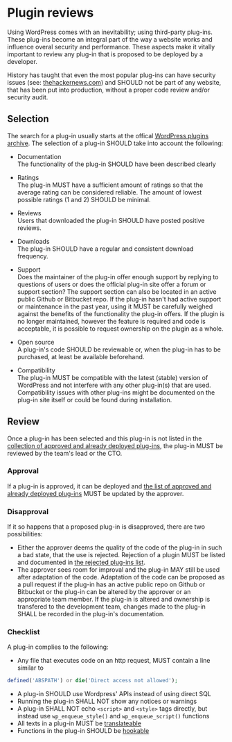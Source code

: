 # Plugin reviews
Using WordPress comes with an inevitability; using third-party plug-ins. These plug-ins become an integral part of the way a website works and influence overal security and performance. These aspects make it vitally important to review any plug-in that is proposed to be deployed by a developer.

History has taught that even the most popular plug-ins can have security issues (see: [thehackernews.com](http://thehackernews.com/2015/03/wordpress-seo-by-yoast-plugin.html)) and SHOULD not be part of any website, that has been put into production, without a proper code review and/or security audit.

## Selection
The search for a plug-in usually starts at the offical [WordPress plugins archive](https://wordpress.org/plugins/). The selection of a plug-in SHOULD take into account the following:
- Documentation
<br />The functionality of the plug-in SHOULD have been described clearly

- Ratings
<br />The plug-in MUST have a sufficient amount of ratings so that the average rating can be considered reliable. The amount of lowest possible ratings (1 and 2) SHOULD be minimal.

- Reviews
<br />Users that downloaded the plug-in SHOULD have posted positive reviews.
    
- Downloads
<br />The plug-in SHOULD have a regular and consistent download frequency.
    
- Support
<br />Does the maintainer of the plug-in offer enough support by replying to questions of users or does the official plug-in site offer a forum or support section? The support section can also be located in an active public Github or Bitbucket repo. If the plug-in hasn't had active support or maintenance in the past year, using it MUST be carefully weighed against the benefits of the functionality the plug-in offers. If the plugin is no longer maintained, however the feature is required and code is acceptable, it is possible to request ownership on the plugin as a whole.

- Open source
<br />A plug-in's code SHOULD be reviewable or, when the plug-in has to be purchased, at least be available beforehand.

- Compatibility
<br />The plug-in MUST be compatible with the latest (stable) version of WordPress and not interfere with any other plug-in(s) that are used. Compatibility issues with other plug-ins might be documented on the plug-in site itself or could be found during installation.

## Review
Once a plug-in has been selected and this plug-in is not listed in the [collection of approved and already deployed plug-ins](/#todo), the plug-in MUST be reviewed by the team's lead or the CTO.

### Approval
If a plug-in is approved, it can be deployed and [the list of approved and already deployed plug-ins](/#todo) MUST be updated by the approver.

### Disapproval
If it so happens that a proposed plug-in is disapproved, there are two possibilities:
- Either the approver deems the quality of the code of the plug-in in such a bad state, that the use is rejected. Rejection of a plugin MUST be listed and documented in [the rejected plug-ins list](/#todo).
- The approver sees room for improval and the plug-in MAY still be used after adaptation of the code. Adaptation of the code can be proposed as a pull request if the plug-in has an active public repo on Github or Bitbucket or the plug-in can be altered by the approver or an appropriate team member. If the plug-in is altered and ownership is transfered to the development team, changes made to the plug-in SHALL be recorded in the plug-in's documentation.

### Checklist
A plug-in complies to the following:
- Any file that executes code on an http request, MUST contain a line similar to
```php
defined('ABSPATH') or die('Direct access not allowed');
```
- A plug-in SHOULD use Wordpress' APIs instead of using direct SQL
- Running the plug-in SHALL NOT show any notices or warnings
- A plug-in SHALL NOT echo `<script>` and `<style>` tags directly, but instead use `wp_enqueue_style()` and `wp_enqueue_script()` functions
- All texts in a plug-in MUST be [translateable](https://codex.wordpress.org/I18n_for_WordPress_Developers)
- Functions in the plug-in SHOULD be [hookable](https://codex.wordpress.org/Plugin_API#Hook_to_WordPress)
